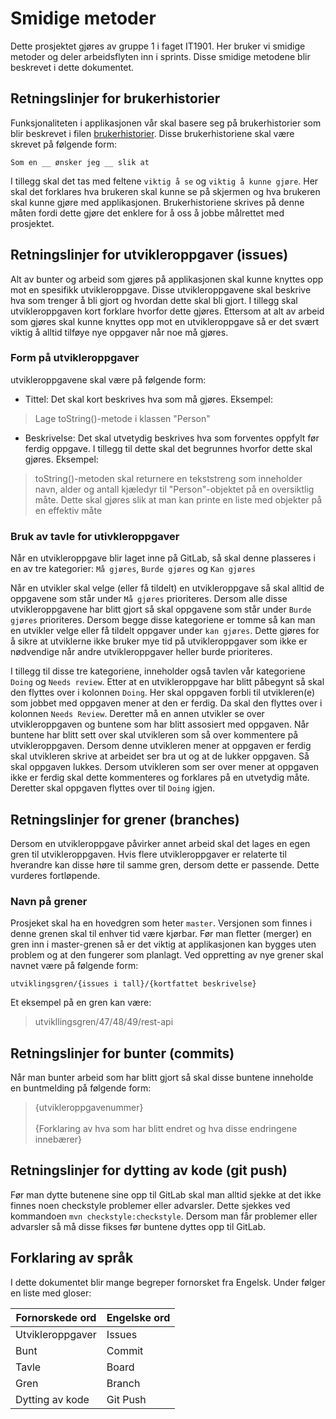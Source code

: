 # Smidige metoder
Dette prosjektet gjøres av gruppe 1 i faget IT1901. Her bruker vi smidige metoder og 
deler arbeidsflyten inn i sprints. Disse smidige metodene blir beskrevet i dette dokumentet.

## Retningslinjer for brukerhistorier
Funksjonaliteten i applikasjonen vår skal basere seg på brukerhistorier som blir beskrevet i filen
[brukerhistorier](gr2001/Brukerhistorier.md). Disse brukerhistoriene skal være skrevet på følgende form:

`Som en __ ønsker jeg __ slik at`

I tillegg skal det tas med feltene `viktig å se` og `viktig å kunne gjøre`. Her skal det forklares hva brukeren
skal kunne se på skjermen og hva brukeren skal kunne gjøre med applikasjonen. Brukerhistoriene skrives på 
denne måten fordi dette gjøre det enklere for å oss å jobbe målrettet med prosjektet. 

## Retningslinjer for utvikleroppgaver (issues)
Alt av bunter og arbeid som gjøres på applikasjonen skal kunne knyttes opp mot en spesifikk utvikleroppgave.
Disse utvikleroppgavene skal beskrive hva som trenger å bli gjort og hvordan dette skal bli gjort. 
I tillegg skal utvikleroppgaven kort forklare hvorfor dette gjøres. Ettersom at alt av arbeid som gjøres
skal kunne knyttes opp mot en utvikleroppgave så er det svært viktig å alltid tilføye nye oppgaver når noe må gjøres. 

### Form på utvikleroppgaver
utvikleroppgavene skal være på følgende form:
- Tittel: Det skal kort beskrives hva som må gjøres. Eksempel: 

>Lage toString()-metode i klassen "Person"
- Beskrivelse: Det skal utvetydig beskrives hva som forventes oppfylt før ferdig oppgave. I tillegg til 
dette skal det begrunnes hvorfor dette skal gjøres. Eksempel:
 
>toString()-metoden skal returnere en tekststreng som inneholder navn, alder og antall kjæledyr 
til "Person"-objektet på en oversiktlig måte. Dette skal gjøres slik at man kan printe en 
liste med objekter på en effektiv måte

### Bruk av tavle for utivkleroppgaver
Når en utvikleroppgave blir laget inne på GitLab, så skal denne plasseres i en av tre kategorier: `Må gjøres`, 
`Burde gjøres` og `Kan gjøres` 

Når en utvikler skal velge (eller få tildelt) en utvikleroppgave så skal alltid de oppgavene som står under
`Må gjøres` prioriteres. Dersom alle disse utvikleroppgavene har blitt gjort så skal oppgavene som står under
`Burde gjøres` prioriteres. Dersom begge disse kategoriene er tomme så kan man en utvikler velge eller få 
tildelt oppgaver under `kan gjøres`. Dette gjøres for å sikre at utviklerne ikke bruker mye tid på utvikleroppgaver
som ikke er nødvendige når andre utvikleroppgaver heller burde prioriteres.  

I tillegg til disse tre kategoriene, inneholder også tavlen vår kategoriene `Doing` og `Needs review`.
Etter at en utvikleroppgave har blitt påbegynt så skal den flyttes over i kolonnen `Doing`. Her skal oppgaven forbli
til utvikleren(e) som jobbet med oppgaven mener at den er ferdig. Da skal den flyttes over i kolonnen `Needs Review`. 
Deretter må en annen utvikler se over utvikleroppgaven og buntene som har blitt assosiert med oppgaven. Når buntene 
har blitt sett over skal utvikleren som så over kommentere på utvikleroppgaven. Dersom denne utvikleren mener 
at oppgaven er ferdig skal utvikleren skrive at arbeidet ser bra ut og at de lukker oppgaven. Så skal oppgaven lukkes. 
Dersom utvikleren som ser over mener at oppgaven ikke er ferdig skal dette kommenteres og forklares på en utvetydig 
måte. Deretter skal oppgaven flyttes over til `Doing` igjen.  

## Retningslinjer for grener (branches)
Dersom en utvikleroppgave påvirker annet arbeid skal det lages en egen gren til utvikleroppgaven. Hvis flere 
utvikleroppgaver er relaterte til hverandre kan disse høre til samme gren, dersom dette er passende. Dette vurderes
fortløpende. 

### Navn på grener
Prosjeket skal ha en hovedgren som heter `master`. Versjonen som finnes i denne grenen skal til enhver tid være 
kjørbar. Før man fletter (merger) en gren inn i master-grenen så er det viktig at applikasjonen kan bygges uten problem og
at den fungerer som planlagt. Ved oppretting av nye grener skal navnet være på følgende form: 

`utviklingsgren/{issues i tall}/{kortfattet beskrivelse}` 

Et eksempel på en gren kan være:

>utvikllingsgren/47/48/49/rest-api

## Retningslinjer for bunter (commits)
Når man bunter arbeid som har blitt gjort så skal disse buntene inneholde en buntmelding på 
følgende form: 

> {utvikleroppgavenummer} <br/> <br/> {Forklaring av hva som har blitt endret og hva disse endringene innebærer} 

## Retningslinjer for dytting av kode (git push)
Før man dytte butenene sine opp til GitLab skal man alltid sjekke at det ikke finnes noen 
checkstyle problemer eller advarsler. Dette sjekkes ved kommandoen `mvn checkstyle:checkstyle`.
Dersom man får problemer eller advarsler så må disse fikses før buntene dyttes opp til GitLab.

## Forklaring av språk
I dette dokumentet blir mange begreper fornorsket fra Engelsk. Under følger en liste med gloser:

Fornorskede ord | Engelske ord
----------|-------------
Utvikleroppgaver | Issues
Bunt | Commit
Tavle | Board
Gren | Branch
Dytting av kode | Git Push 


